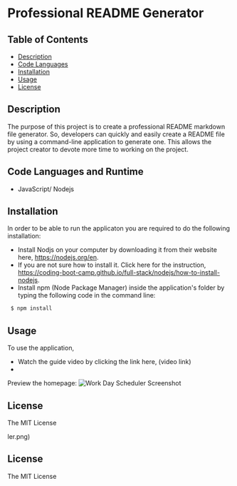 # Professional README Generator


## Table of Contents

- [Description](#description)
- [Code Languages](#code-languages)
- [Installation](#installation)
- [Usage](#usage)
- [License](#license)

## Description

The purpose of this project is to create a professional README markdown file generator. So, developers can quickly and easily create a README file by using a command-line application to generate one. This allows the project creator to devote more time to working on the project.


## Code Languages and Runtime

- JavaScript/ Nodejs


## Installation

In order to be able to run the applicaton you are required to do the following installation:

- Install Nodjs on your computer by downloading it from their website here, https://nodejs.org/en.
- If you are not sure how to install it. Click here for the instruction, https://coding-boot-camp.github.io/full-stack/nodejs/how-to-install-nodejs.
- Install npm (Node Package Manager) inside the application's folder by typing the following code in the command line:
```bash
 $ npm install
 ```


## Usage

To use the application,
- Watch the guide video by clicking the link here, (video link)
-

Preview the homepage:
![Work Day Scheduler Screenshot](./assets/screenshot/work-day-scheduler.png)


## License

The MIT License

ler.png)


## License

The MIT License


